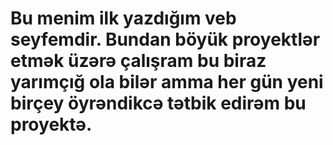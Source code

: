 # Bu menim ilk yazdığım veb seyfemdir. Bundan böyük proyektlər etmək üzərə çalışram bu biraz yarımçığ ola bilər amma her gün yeni birçey öyrəndikcə tətbik edirəm bu proyektə.
